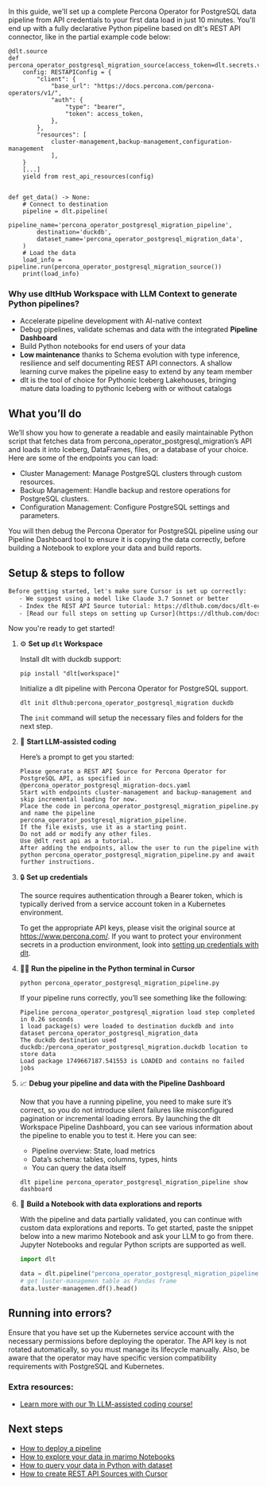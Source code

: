 In this guide, we'll set up a complete Percona Operator for PostgreSQL data pipeline from API credentials to your first data load in just 10 minutes. You'll end up with a fully declarative Python pipeline based on dlt's REST API connector, like in the partial example code below:

```python-outcome
@dlt.source
def percona_operator_postgresql_migration_source(access_token=dlt.secrets.value):
    config: RESTAPIConfig = {
        "client": {
            "base_url": "https://docs.percona.com/percona-operators/v1/",
            "auth": {
                "type": "bearer",
                "token": access_token,
            },
        },
        "resources": [
            cluster-management,backup-management,configuration-management
            ],
    }
    [...]
    yield from rest_api_resources(config)


def get_data() -> None:
    # Connect to destination
    pipeline = dlt.pipeline(
        pipeline_name='percona_operator_postgresql_migration_pipeline',
        destination='duckdb',
        dataset_name='percona_operator_postgresql_migration_data', 
    )
    # Load the data
    load_info = pipeline.run(percona_operator_postgresql_migration_source())
    print(load_info) 
```

### Why use dltHub Workspace with LLM Context to generate Python pipelines?

- Accelerate pipeline development with AI-native context
- Debug pipelines, validate schemas and data with the integrated **Pipeline Dashboard**
- Build Python notebooks for end users of your data
- **Low maintenance** thanks to Schema evolution with type inference, resilience and self documenting REST API connectors. A shallow learning curve makes the pipeline easy to extend by any team member
- dlt is the tool of choice for Pythonic Iceberg Lakehouses, bringing mature data loading to pythonic Iceberg with or without catalogs

## What you’ll do

We’ll show you how to generate a readable and easily maintainable Python script that fetches data from percona_operator_postgresql_migration’s API and loads it into Iceberg, DataFrames, files, or a database of your choice. Here are some of the endpoints you can load:

- Cluster Management: Manage PostgreSQL clusters through custom resources.
- Backup Management: Handle backup and restore operations for PostgreSQL clusters.
- Configuration Management: Configure PostgreSQL settings and parameters.

You will then debug the Percona Operator for PostgreSQL pipeline using our Pipeline Dashboard tool to ensure it is copying the data correctly, before building a Notebook to explore your data and build reports.

## Setup & steps to follow

```default
Before getting started, let's make sure Cursor is set up correctly:
   - We suggest using a model like Claude 3.7 Sonnet or better
   - Index the REST API Source tutorial: https://dlthub.com/docs/dlt-ecosystem/verified-sources/rest_api/ and add it to context as **@dlt rest api**
   - [Read our full steps on setting up Cursor](https://dlthub.com/docs/dlt-ecosystem/llm-tooling/cursor-restapi#23-configuring-cursor-with-documentation)
```

Now you're ready to get started!

1. ⚙️ **Set up `dlt` Workspace**
    
    Install dlt with duckdb support:
    ```shell
    pip install "dlt[workspace]"
    ```

    Initialize a dlt pipeline with Percona Operator for PostgreSQL support.
    ```shell
    dlt init dlthub:percona_operator_postgresql_migration duckdb
    ```

    The `init` command will setup the necessary files and folders for the next step.
    
2. 🤠 **Start LLM-assisted coding**
    
    Here’s a prompt to get you started:
    
    ```prompt
    Please generate a REST API Source for Percona Operator for PostgreSQL API, as specified in @percona_operator_postgresql_migration-docs.yaml 
    Start with endpoints cluster-management and backup-management and skip incremental loading for now. 
    Place the code in percona_operator_postgresql_migration_pipeline.py and name the pipeline percona_operator_postgresql_migration_pipeline. 
    If the file exists, use it as a starting point. 
    Do not add or modify any other files. 
    Use @dlt rest api as a tutorial. 
    After adding the endpoints, allow the user to run the pipeline with python percona_operator_postgresql_migration_pipeline.py and await further instructions.
    ```

    
3. 🔒 **Set up credentials** 
    
    The source requires authentication through a Bearer token, which is typically derived from a service account token in a Kubernetes environment.
    
    To get the appropriate API keys, please visit the original source at https://www.percona.com/.
    If you want to protect your environment secrets in a production environment, look into [setting up credentials with dlt](https://dlthub.com/docs/walkthroughs/add_credentials).
    
4. 🏃‍♀️ **Run the pipeline in the Python terminal in Cursor**
    
    ```shell
    python percona_operator_postgresql_migration_pipeline.py
    ```
    
    If your pipeline runs correctly, you’ll see something like the following:
    
    ```shell
    Pipeline percona_operator_postgresql_migration load step completed in 0.26 seconds
    1 load package(s) were loaded to destination duckdb and into dataset percona_operator_postgresql_migration_data
    The duckdb destination used duckdb:/percona_operator_postgresql_migration.duckdb location to store data
    Load package 1749667187.541553 is LOADED and contains no failed jobs
    ```
    
5. 📈 **Debug your pipeline and data with the Pipeline Dashboard**

    Now that you have a running pipeline, you need to make sure it’s correct, so you do not introduce silent failures like misconfigured pagination or incremental loading errors. By launching the dlt Workspace Pipeline Dashboard, you can see various information about the pipeline to enable you to test it. Here you can see:
    - Pipeline overview: State, load metrics
    - Data’s schema: tables, columns, types, hints
    - You can query the data itself
    
    ```shell
    dlt pipeline percona_operator_postgresql_migration_pipeline show dashboard
    ```
    
6. 🐍 **Build a Notebook with data explorations and reports**

    With the pipeline and data partially validated, you can continue with custom data explorations and reports. To get started, paste the snippet below into a new marimo Notebook and ask your LLM to go from there. Jupyter Notebooks and regular Python scripts are supported as well.

    
    ```python
    import dlt

   data = dlt.pipeline("percona_operator_postgresql_migration_pipeline").dataset()
   # get luster-managemen table as Pandas frame
   data.luster-managemen.df().head()
    ```

## Running into errors?

Ensure that you have set up the Kubernetes service account with the necessary permissions before deploying the operator. The API key is not rotated automatically, so you must manage its lifecycle manually. Also, be aware that the operator may have specific version compatibility requirements with PostgreSQL and Kubernetes.

### Extra resources:

- [Learn more with our 1h LLM-assisted coding course!](https://www.youtube.com/watch?v=GGid70rnJuM)

## Next steps

- [How to deploy a pipeline](https://dlthub.com/docs/walkthroughs/deploy-a-pipeline)
- [How to explore your data in marimo Notebooks](https://dlthub.com/docs/general-usage/dataset-access/marimo)
- [How to query your data in Python with dataset](https://dlthub.com/docs/general-usage/dataset-access/dataset)
- [How to create REST API Sources with Cursor](https://dlthub.com/docs/dlt-ecosystem/llm-tooling/cursor-restapi)
